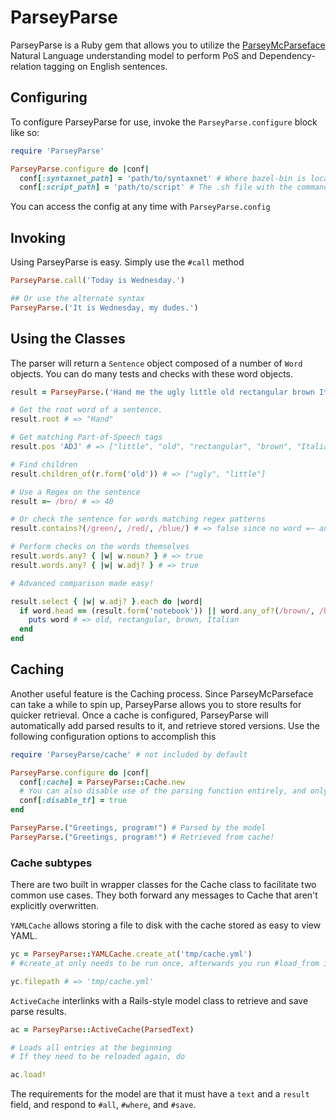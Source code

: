 # ParseyParse

ParseyParse is a Ruby gem that allows you to utilize the [ParseyMcParseface](https://github.com/tensorflow/models/tree/master/research/syntaxnet) Natural Language understanding model to perform PoS and Dependency-relation tagging on English sentences.

## Configuring
To configure ParseyParse for use, invoke the `ParseyParse.configure` block like so:
```ruby
require 'ParseyParse'

ParseyParse.configure do |conf|
  conf[:syntaxnet_path] = 'path/to/syntaxnet' # Where bazel-bin is located. Defaults to Dir.home + '/models/syntaxnet'
  conf[:script_path] = 'path/to/script' # The .sh file with the command to run. 
```
You can access the config at any time with `ParseyParse.config`
## Invoking
Using ParseyParse is easy. Simply use the `#call` method
```ruby
ParseyParse.call('Today is Wednesday.')

## Or use the alternate syntax
ParseyParse.('It is Wednesday, my dudes.')
```

## Using the Classes
The parser will return a `Sentence` object composed of a number of `Word` objects. You can do many tests and checks with these word objects.
```ruby
result = ParseyParse.('Hand me the ugly little old rectangular brown Italian leather notebook, please.')

# Get the root word of a sentence.
result.root # => "Hand"

# Get matching Part-of-Speech tags
result.pos 'ADJ' # => ["little", "old", "rectangular", "brown", "Italian"]

# Find children
result.children_of(r.form('old')) # => ["ugly", "little"]

# Use a Regex on the sentence
result =~ /bro/ # => 40

# Or check the sentence for words matching regex patterns
result.contains?(/green/, /red/, /blue/) # => false since no word =~ any of those

# Perform checks on the words themselves
result.words.any? { |w| w.noun? } # => true
result.words.any? { |w| w.adj? } # => true

# Advanced comparison made easy!

result.select { |w| w.adj? }.each do |word|
  if word.head == (result.form('notebook')) || word.any_of?(/brown/, /black/, /blue/)
    puts word # => old, rectangular, brown, Italian
  end
end
```

## Caching

Another useful feature is the Caching process. Since ParseyMcParseface can take a while to spin up, ParseyParse allows you to store results for quicker retrieval. Once a cache is configured, ParseyParse will automatically add parsed results to it, and retrieve stored versions. Use the following configuration options to accomplish this

```ruby
require 'ParseyParse/cache' # not included by default

ParseyParse.configure do |conf|
  conf[:cache] = ParseyParse::Cache.new
  # You can also disable use of the parsing function entirely, and only load results from a cache
  conf[:disable_tf] = true 
end

ParseyParse.("Greetings, program!") # Parsed by the model
ParseyParse.("Greetings, program!") # Retrieved from cache!
```

### Cache subtypes

There are two built in wrapper classes for the Cache class to facilitate two common use cases. They both forward any messages to Cache that aren't explicitly overwritten.

`YAMLCache` allows storing a file to disk with the cache stored as easy to view YAML. 
```ruby
yc = ParseyParse::YAMLCache.create_at('tmp/cache.yml') 
# #create_at only needs to be run once, afterwards you run #load_from instead

yc.filepath # => 'tmp/cache.yml'
```

`ActiveCache` interlinks with a Rails-style model class to retrieve and save parse results.
```ruby
ac = ParseyParse::ActiveCache(ParsedText)

# Loads all entries at the beginning
# If they need to be reloaded again, do

ac.load!
```

The requirements for the model are that it must have a `text` and a `result` field, and respond to `#all`, `#where`, and `#save`. 



